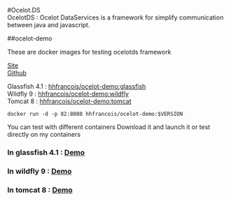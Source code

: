 #Ocelot.DS  
OcelotDS : Ocelot DataServices is a framework for simplify communication between java and javascript.  

##ocelot-demo

These are docker images for testing ocelotds framework

[Site](http://hhdevelopment.github.io/ocelot/)   
[Github](https://github.com/hhdevelopment/ocelot)

Glassfish 4.1 : [hhfrancois/ocelot-demo:glassfish](https://github.com/hhdevelopment/ocelot-demo/blob/glassfish/Dockerfile)    
Wildfly 9 : [hhfrancois/ocelot-demo:wildfly](https://github.com/hhdevelopment/ocelot-demo/blob/wildfly/Dockerfile)    
Tomcat 8 : [hhfrancois/ocelot-demo:tomcat](https://github.com/hhdevelopment/ocelot-demo/blob/tomcat/Dockerfile)    

```
docker run -d -p 82:8080 hhfrancois/ocelot-demo:$VERSION
```

You can test with different containers
Download it and launch it or test directly on my containers

### In glassfish 4.1 : [Demo](http://ocelotds.org/)

### In wildfly 9 : [Demo](http://demo.ocelotds.org:81/ocelot-test/)

### In tomcat  8 : [Demo](http://demo.ocelotds.org:82/ocelot-test/)







